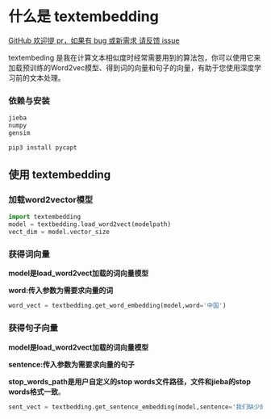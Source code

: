 # 什么是 textembedding

[GitHub 欢迎提 pr，如果有 bug 或新需求 请反馈 issue](https://github.com/Hanscal/textembedding/issues)

textembeding 是我在计算文本相似度时经常需要用到的算法包，你可以使用它来加载预训练的Word2vec模型、得到词的向量和句子的向量，有助于您使用深度学习前的文本处理。

### 依赖与安装

```bash
jieba
numpy
gensim
```

```py
pip3 install pycapt
```

## 使用 textembedding

### 加载word2vector模型

```py
import textembedding
model = textbedding.load_word2vect(modelpath)
vect_dim = model.vector_size
```

### 获得词向量

**model是load_word2vect加载的词向量模型**

**word:传入参数为需要求向量的词**

```py
word_vect = textbedding.get_word_embedding(model,word='中国')
```

### 获得句子向量

**model是load_word2vect加载的词向量模型**

**sentence:传入参数为需要求向量的句子**

**stop_words_path是用户自定义的stop words文件路径，文件和jieba的stop words格式一致**。

```py
sent_vect = textbedding.get_sentence_embedding(model,sentence='我们缺少的不是机会，而是在机会面前将自己重新归零的勇气。',stop_words_path='')
```
